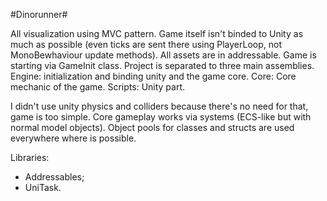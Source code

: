 #Dinorunner#

All visualization using MVC pattern.
Game itself isn't binded to Unity as much as possible (even ticks are sent there using PlayerLoop, not MonoBewhaviour update methods).
All assets are in addressable. Game is starting via GameInit class.
Project is separated to three main assemblies.
Engine: initialization and binding unity and the game core.
Core: Core mechanic of the game.
Scripts: Unity part.

I didn't use unity physics and colliders because there's no need for that, game is too simple. Core gameplay works via systems (ECS-like but with normal model objects).
Object pools for classes and structs are used everywhere where is possible.

Libraries:
* Addressables;
* UniTask.